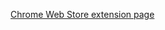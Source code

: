 [Chrome Web Store extension page](https://chrome.google.com/webstore/detail/akgmhpanpncogigdpjbelckbhakkkkdm)